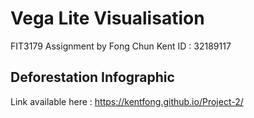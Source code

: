 # Vega Lite Visualisation
FIT3179 Assignment by Fong Chun Kent 
ID : 32189117

## Deforestation Infographic
Link available here : https://kentfong.github.io/Project-2/

